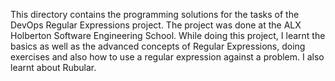 This directory contains the programming solutions for the tasks of the DevOps Regular Expressions project. The project was done at the ALX Holberton Software Engineering School. While doing this project, I learnt the basics as well as the advanced concepts of Regular Expressions, doing exercises and also how to use a regular expression against a problem. I also learnt about Rubular.
